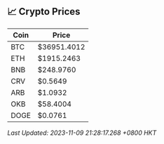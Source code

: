 ## 📈 Crypto Prices

| Coin | Price |
| ---- | ----- |
| BTC | $36951.4012 |
| ETH | $1915.2463 |
| BNB | $248.9760 |
| CRV | $0.5649 |
| ARB | $1.0932 |
| OKB | $58.4004 |
| DOGE | $0.0761 |

_Last Updated: 2023-11-09 21:28:17.268 +0800 HKT_